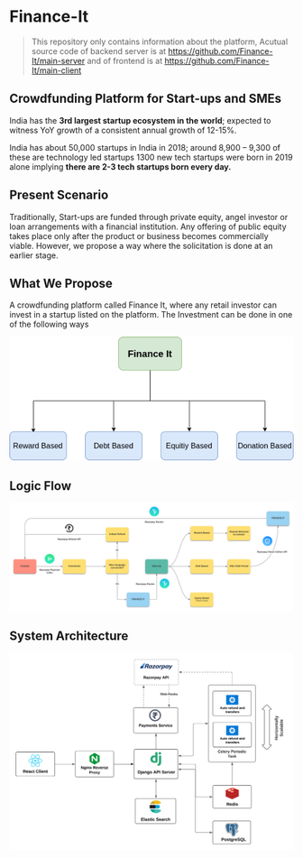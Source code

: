 # Finance-It

> This repository only contains information about the platform, Acutual source code of backend server is at https://github.com/Finance-It/main-server and of frontend is at https://github.com/Finance-It/main-client

## Crowdfunding Platform for Start-ups and SMEs

India has the **3rd largest startup ecosystem in the world**; expected to witness YoY growth of a consistent annual growth of 12-15%.

India has about 50,000 startups in India in 2018; around 8,900 – 9,300 of these are technology led startups 1300 new tech startups were born in 2019 alone implying **there are 2-3 tech startups born every day.**

## Present Scenario

Traditionally, Start-ups are funded through private equity, angel investor or loan arrangements with a financial institution. Any offering of public equity takes place only after the product or business becomes commercially viable. However, we propose a way where the solicitation is done at an earlier stage.

## What We Propose

A crowdfunding platform called Finance It, where any retail investor can invest in a startup listed on the platform.
The Investment can be done in one of the following ways

<p align="center">
  <img src="assets/types.png">
</p>

## Logic Flow

<p align="center">
  <img src="assets/logic-flow.png">
</p>

## System Architecture


<p align="center">
  <img src="assets/arch.png">
</p>
